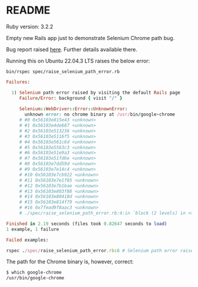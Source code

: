 # README

Ruby version: 3.2.2

Empty new Rails app just to demonstrate Selenium Chrome path bug.

Bug report raised [here](https://github.com/SeleniumHQ/selenium/issues/13433). Further details available there.

Running this on Ubuntu 22.04.3 LTS raises the below error:
```
bin/rspec spec/raise_selenium_path_error.rb
```

```ruby
Failures:

  1) Selenium path error raised by visiting the default Rails page
     Failure/Error: background { visit "/" }
     
     Selenium::WebDriver::Error::UnknownError:
       unknown error: no chrome binary at /usr/bin/google-chrome
     # #0 0x56103e815e43 <unknown>
     # #1 0x56103e4de687 <unknown>
     # #2 0x56103e513236 <unknown>
     # #3 0x56103e5116f5 <unknown>
     # #4 0x56103e561c6d <unknown>
     # #5 0x56103e5563c3 <unknown>
     # #6 0x56103e51e9a3 <unknown>
     # #7 0x56103e51fd6e <unknown>
     # #8 0x56103e7dd59d <unknown>
     # #9 0x56103e7e14c4 <unknown>
     # #10 0x56103e7cb922 <unknown>
     # #11 0x56103e7e1f85 <unknown>
     # #12 0x56103e7b1bae <unknown>
     # #13 0x56103e803f88 <unknown>
     # #14 0x56103e80418d <unknown>
     # #15 0x56103e814f79 <unknown>
     # #16 0x7fead9f8aac3 <unknown>
     # ./spec/raise_selenium_path_error.rb:4:in `block (2 levels) in <top (required)>'

Finished in 2.19 seconds (files took 0.82647 seconds to load)
1 example, 1 failure

Failed examples:

rspec ./spec/raise_selenium_path_error.rb:6 # Selenium path error raised by visiting the default Rails page
```

The path for the Chrome binary is, however, correct:

```sh
$ which google-chrome
/usr/bin/google-chrome
```
